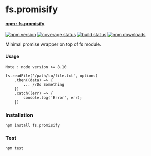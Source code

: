 # fs.promisify

#### [npm : fs.promisify](https://www.npmjs.com/package/fs.promiser)

[![npm version](https://badge.fury.io/js/fs.promisify.svg)](https://badge.fury.io/js/fs.promisify)
[![coverage status](https://coveralls.io/repos/github/void666/fs.promise/badge.svg?branch=master)](https://coveralls.io/github/void666/fs.promise?branch=master)
[![build status](https://travis-ci.org/void666/fs.promise.svg?branch=master)](https://travis-ci.org/void666/fs.promise)
[![npm downloads](https://img.shields.io/npm/dt/fs.promisify.svg)](https://img.shields.io/npm/dt/fs.promisify)


Minimal promise wrapper on top of fs module. 

#### Usage
`Note : node version >= 8.10`

``` 
fs.readFile('/path/to/file.txt', options)
    .then((data) => {
        ... //Do Something
    })
    .catch((err) => {
        console.log('Error', err);
    })
```

### Installation
`npm install fs.promisify`

### Test
`npm test`